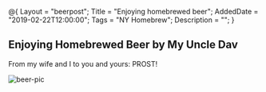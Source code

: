 @{ 
 Layout = "beerpost"; 
 Title = "Enjoying homebrewed beer"; 
 AddedDate = "2019-02-22T12:00:00"; 
 Tags = "NY Homebrew"; 
 Description = ""; 
 } 
 

## Enjoying Homebrewed Beer by My Uncle Dav

From my wife and I to you and yours: PROST!

![beer-pic]


[beer-pic]: https://jasonpowley.com/assets/img/2019-02-22-enjoying-homebrewed-beer.jpeg "Enjoying homebrewed beer by My Uncle Dav"
